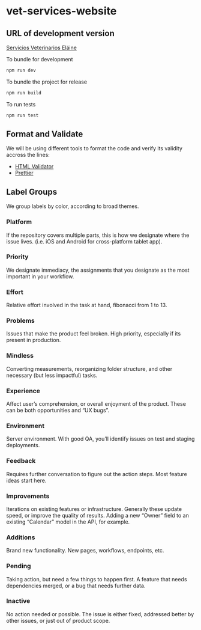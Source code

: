 # vet-services-website

## URL of development version

[Servicios Veterinarios Eläine](https://svelain-cloudrun-dev-y7olqgb2fa-wl.a.run.app)

To bundle for development

```sh
npm run dev
```

To bundle the project for release

```sh
npm run build
```

To run tests

```sh
npm run test
```

## Format and Validate
We will be using different tools to format the code and verify its validity accross the lines:
- [HTML Validator](https://validator.w3.org/)
- [Prettier](https://marketplace.visualstudio.com/items?itemName=esbenp.prettier-vscode)

## Label Groups
We group labels by color, according to broad themes. 

### Platform
If the repository covers multiple parts, this is how we designate where the issue lives. (i.e. iOS and Android for cross-platform tablet app).

### Priority
We designate immediacy, the assignments that you designate as the most important in your workflow.

### Effort
Relative effort involved in the task at hand, fibonacci from 1 to 13.

### Problems
Issues that make the product feel broken. High priority, especially if its present in production.

### Mindless
Converting measurements, reorganizing folder structure, and other necessary (but less impactful) tasks.

### Experience
Affect user’s comprehension, or overall enjoyment of the product. These can be both opportunities and “UX bugs”.

### Environment
Server environment. With good QA, you’ll identify issues on test and staging deployments.

### Feedback
Requires further conversation to figure out the action steps. Most feature ideas start here.

### Improvements
Iterations on existing features or infrastructure. Generally these update speed, or improve the quality of results. Adding a new “Owner” field to an existing “Calendar” model in the API, for example.

### Additions
Brand new functionality. New pages, workflows, endpoints, etc.

### Pending
Taking action, but need a few things to happen first. A feature that needs dependencies merged, or a bug that needs further data.

### Inactive
No action needed or possible. The issue is either fixed, addressed better by other issues, or just out of product scope.
